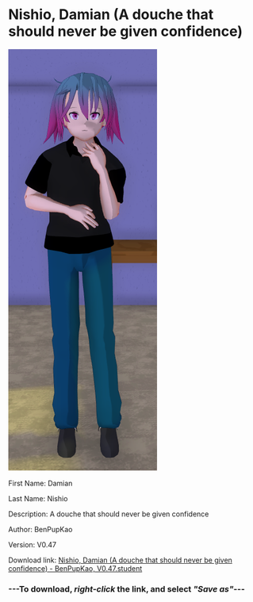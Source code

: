 # Nishio, Damian (A douche that should never be given confidence)

<img src="https://raw.githubusercontent.com/Arbiter1223/Daigaku-Gurashi-Custom-Students/master/Students/Files/Nishio%2C%20Damian%20(A%20douche%20that%20should%20never%20be%20given%20confidence).png" title="Nishio, Damian (A douche that should never be given confidence) - BenPupKao, V0.47">

First Name: Damian

Last Name: Nishio

Description: A douche that should never be given confidence

Author: BenPupKao

Version: V0.47

Download link: <a href="https://raw.githubusercontent.com/Arbiter1223/Daigaku-Gurashi-Custom-Students/master/Students/Files/Nishio%2C%20Damian%20(A%20douche%20that%20should%20never%20be%20given%20confidence)%20-%20BenPupKao%2C%20V0.47.student">Nishio, Damian (A douche that should never be given confidence) - BenPupKao, V0.47.student</a>

### ---**To download, _right-click_ the link, and select _"Save as"_**---

